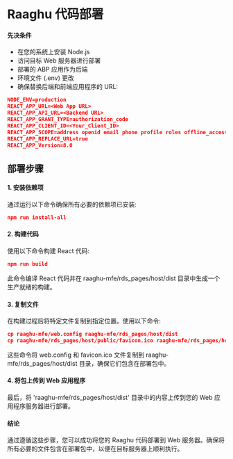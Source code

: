 # Raaghu 代码部署

#### 先决条件
- 在您的系统上安装 Node.js
- 访问目标 Web 服务器进行部署
- 部署的 ABP 应用作为后端
- 环境文件 (.env) 更改
- 确保替换后端和前端应用程序的 URL:

````json 
NODE_ENV=production
REACT_APP_URL=<Web App URL>
REACT_APP_API_URL=<Backend URL>
REACT_APP_GRANT_TYPE=authorization_code
REACT_APP_CLIENT_ID=<Your_Client_ID>
REACT_APP_SCOPE=address openid email phone profile roles offline_access <Backend application name>
REACT_APP_REPLACE_URL=true
REACT_APP_Version=8.0
````

## 部署步骤
#### 1. 安装依赖项
通过运行以下命令确保所有必要的依赖项已安装:
````json
npm run install-all
````

#### 2. 构建代码
使用以下命令构建 React 代码:

````json
npm run build
````

此命令编译 React 代码并在 raaghu-mfe/rds_pages/host/dist 目录中生成一个生产就绪的构建。

#### 3. 复制文件
在构建过程后将特定文件复制到指定位置。使用以下命令:


````json
cp raaghu-mfe/web.config raaghu-mfe/rds_pages/host/dist   
cp raaghu-mfe/rds_pages/host/public/favicon.ico raaghu-mfe/rds_pages/host/dist
````

这些命令将 web.config 和 favicon.ico 文件复制到 raaghu-mfe/rds_pages/host/dist 目录，确保它们包含在部署包中。

#### 4. 将包上传到 Web 应用程序
最后，将 'raaghu-mfe/rds_pages/host/dist' 目录中的内容上传到您的 Web 应用程序服务器进行部署。

#### 结论
通过遵循这些步骤，您可以成功将您的 Raaghu 代码部署到 Web 服务器。确保将所有必要的文件包含在部署包中，以便在目标服务器上顺利执行。






